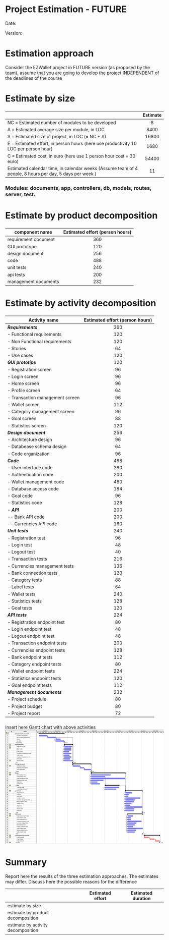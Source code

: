 # Project Estimation - FUTURE
Date:

Version:


# Estimation approach
Consider the EZWallet  project in FUTURE version (as proposed by the team), assume that you are going to develop the project INDEPENDENT of the deadlines of the course
# Estimate by size
### 
|             | Estimate                        |             
| ----------- | :-------------------------------: |
| NC =  Estimated number of modules to be developed                                                         |8|          
| A = Estimated average size per module, in LOC                                                             |8400| 
| S = Estimated size of project, in LOC (= NC * A)                                                          |16800| 
| E = Estimated effort, in person hours (here use productivity 10 LOC per person hour)                      |1680|   
| C = Estimated cost, in euro (here use 1 person hour cost = 30 euro)                                       |54400| 
| Estimated calendar time, in calendar weeks (Assume team of 4 people, 8 hours per day, 5 days per week )   | 11 |               
### Modules: documents, app, controllers, db, models, routes, server, test.

# Estimate by product decomposition
### 
|         component name    | Estimated effort (person hours)   |             
| ----------- | :-------------------------------: | 
| requirement document | 360 |
| GUI prototype | 120 |
| design document | 256 |
| code | 488 |
| unit tests | 240 |
| api tests | 200 |
| management documents | 232 |



# Estimate by activity decomposition
### 
|         Activity name    | Estimated effort (person hours)   |             
| ----------- | :------------------------------: | 
| ***Requirements*** | 360 |
|- Functional requirements| 120 |
|- Non Functional requirements| 120 |
|- Stories | 64 |
|- Use cases | 120 |
| ***GUI prototipe*** | 120 |
|- Registration screen | 96 |
|- Login screen | 96 |
|- Home screen | 96 |
|- Profile screen | 64 |
|- Transaction management screen | 96 |
|- Wallet screen | 112 |
|- Category management screen | 96 |
|- Goal screen | 88 |
|- Statistics screen | 120 |
| ***Design document*** | 256 |
|- Architecture design  | 96 |
|- Databease schema design | 64 |
|- Code organization | 96 |
| ***Code*** | 488 |
|- User interface code | 280 |
|- Authentication code | 200 |
|- Wallet management code | 480 |
|- Database access code | 184 |
|- Goal code | 96 |
|- Statistics code | 128 |
|- ***API*** | 200 |
|-- Bank API code | 200 |
|-- Currencies API code | 160 |
| ***Unit tests*** | 240 |
|- Registration test | 96 |
|- Login test | 48 |
|- Logout test | 40 |
|- Transaction tests | 216 |
|- Currencies management tests | 136 |
|- Bank connection tests | 120 |
|- Category tests | 88 |
|- Label tests | 64 |
|- Wallet tests | 240 |
|- Statistics tests | 128 |
|- Goal tests | 120 |
| ***API tests*** | 224 |
|- Registration endpoint test | 80 |
|- Login endpoint test | 48 |
|- Logout endpoint test | 48 |
|- Transaction endpoint tests | 200 |
|- Currencies endpoint tests | 128 |
|- Bank endpoint tests | 112 |
|- Category endpoint tests | 80 |
|- Wallet endpoint tests | 224 |
|- Statistics endpoint tests | 120 |
|- Goal endpoint tests | 112 |
| ***Management documents*** | 232 |
|- Project schedule | 80 |
|- Project budget | 80 |
|- Project report | 72 |
###
Insert here Gantt chart with above activities
![GRANTT DIAGRAM](V2-Images\GRANTT.png)
# Summary

Report here the results of the three estimation approaches. The  estimates may differ. Discuss here the possible reasons for the difference

|             | Estimated effort                        |   Estimated duration |          
| ----------- | ------------------------------- | ---------------|
| estimate by size ||
| estimate by product decomposition ||
| estimate by activity decomposition ||





